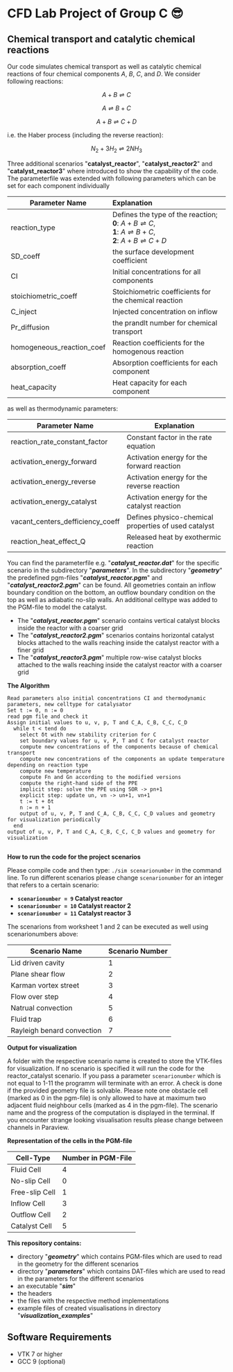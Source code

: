 # CFD Lab Project of Group C   :sunglasses:
## Chemical transport and catalytic chemical reactions

Our code simulates chemical transport as well as catalytic chemical reactions of four chemical components $`A`$, $`B`$, $`C`$, and $`D`$. We consider following reactions:
```math
A + B \rightleftharpoons C 
```

```math
A  \rightleftharpoons B + C
```

```math
A + B \rightleftharpoons C + D
```

i.e. the Haber process (including the reverse reaction):
```math
N_{2} + 3H_{2} \rightleftharpoons 2NH_{3}
```



Three additional scenarios "**catalyst_reactor**", "**catalyst_reactor2**" and "**catalyst_reactor3**" where introduced to show the capability of the code. The parameterfile was extended with following parameters which can be set for each component individually
  
  Parameter Name | Explanation
  ------------- | :-------------
  reaction_type	| Defines the type of the reaction; <br /> **0**:  $`A + B \rightleftharpoons C`$,<br /> **1**: $`A  \rightleftharpoons B +  C`$, <br /> **2**: $`A + B \rightleftharpoons C + D`$
  SD_coeff      | the surface development coefficient
  CI            | Initial concentrations for all components
  stoichiometric_coeff | Stoichiometric coefficients for the chemical reaction
  C_inject | Injected concentration on inflow
  Pr_diffusion | the prandlt number for chemical transport
  homogeneous_reaction_coef | Reaction coefficients for the homogenous reaction 
  absorption_coeff | Absorption coefficients for each component
  heat_capacity | Heat capacity for each component
  
as well as thermodynamic parameters:
  
  Parameter Name | Explanation
  ------------- | -------------
  reaction_rate_constant_factor	| Constant factor in the rate equation
  activation_energy_forward      | Activation energy for the forward reaction
  activation_energy_reverse      | Activation energy for the reverse reaction
  activation_energy_catalyst | Activation energy for the catalyst reaction
  vacant_centers_defficiency_coeff | Defines physico-chemical properties of used catalyst
  reaction_heat_effect_Q | Released heat by exothermic reaction

 You can find the parameterfile e.g. "***catalyst_reactor.dat***" for the specific scenario in the subdirectory "***parameters***".
 In the subdirectory "***geometry***" the predefined pgm-files "***catalyst_reactor.pgm***" and "***catalyst_reactor2.pgm***" can be found. 
 All geometries contain an inflow boundary condition on the bottom, an outflow boundary condition on the top as well as adiabatic no-slip walls. 
 An additional celltype was added to the PGM-file to model the catalyst. 
 * The "***catalyst_reactor.pgm***" scenario contains vertical catalyst blocks inside the reactor with a coarser grid
 * The "***catalyst_reactor2.pgm***" scenarios contains horizontal catalyst blocks attached to the walls reaching inside the catalyst reactor with a finer grid
 * The "***catalyst_reactor3.pgm***" multiple row-wise catalyst blocks attached to the walls reaching inside the catalyst reactor with a coarser grid

**The Algorithm**

```
Read parameters also initial concentrations CI and thermodynamic parameters, new celltype for catalysator 
Set t := 0, n := 0 
read pgm file and check it 
Assign initial values to u, v, p, T and C_A, C_B, C_C, C_D 
  while t < tend do 
 	select δt with new stability criterion for C 
	set boundary values for u, v, P, T and C for catalyst reactor 
	compute new concentrations of the components because of chemical transport 
	compute new concentrations of the components an update temperature depending on reaction type 
 	compute new temperature 
	compute Fn and Gn according to the modified versions
	compute the right-hand side of the PPE  
 	implicit step: solve the PPE using SOR -> pn+1 
 	explicit step: update un, vn -> un+1, vn+1  
 	t := t + δt 
 	n := n + 1 
    output of u, v, P, T and C_A, C_B, C_C, C_D values and geometry for visualization periodically 
  end 
output of u, v, P, T and C_A, C_B, C_C, C_D values and geometry for visualization 
 
```

**How to run the code for the project scenarios**

Please compile code and then type: `./sim scenarionumber`  in the command line. To run different scenarios please change `scenarionumber` for an integer that refers to a certain scenario:
* **`scenarionumber = 9`  Catalyst reactor**
* **`scenarionumber = 10` Catalyst reactor 2**
* **`scenarionumber = 11` Catalyst reactor 3**

The scenarions from worksheet 1 and 2 can be executed as well using scenarionumbers above:

| Scenario Name              | Scenario Number | 
| ---                       |  ------       |
| Lid driven cavity         | 1             | 
| Plane shear flow          | 2             |
| Karman vortex street      | 3             |  
| Flow over step            | 4             | 
| Natrual convection        | 5             |
| Fluid trap                | 6             |  
| Rayleigh benard convection| 7             | 



**Output for visualization**

A folder with the respective scenario name is created to store the VTK-files for visualization. 
If no scenario is specified it will run the code for the reactor_catalyst scenario. 
If you pass a parameter `scenarionumber` which is not equal to 1-11 the programm will terminate with an error.
A check is done if the provided geometry file is solvable. Please note one obstacle cell (marked as 0 in the pgm-file) is only allowed to have at maximum two adjacent fluid neighbour cells (marked as 4 in the pgm-file).
The scenario name and the progress of the computation is displayed in the terminal. 
If you encounter strange looking visualisation results please change between channels in Paraview.

**Representation of the cells in the PGM-file**


| Cell-Type             | Number in PGM-File | 
| ---                   |  ------       |
| Fluid Cell            | 4             | 
| No-slip Cell          | 0             |
| Free-slip Cell        | 1             |  
| Inflow Cell           | 3             | 
| Outflow Cell          | 2             |
| Catalyst Cell         | 5             |  


**This repository contains:**

* directory "***geometry***" which contains PGM-files which are used to read in the geometry for the different scenarios
* directory "***parameters***" which contains DAT-files which are used to read in the parameters for the different scenarios
* an executable "***sim***"
* the headers
* the files with the respective method implementations 
* example files of created visualisations in directory "***visualization_examples***"


## Software Requirements

* VTK 7 or higher
* GCC 9 (optional) 


